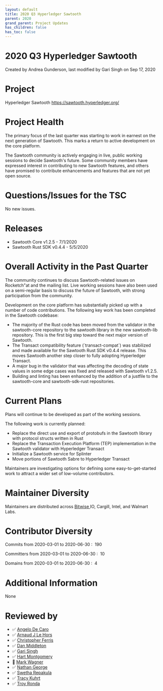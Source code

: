 ```yaml
---
layout: default
title: 2020 Q3 Hyperledger Sawtooth
parent: 2020
grand_parent: Project Updates
has_children: false
has_toc: false
---
```


# 2020 Q3 Hyperledger Sawtooth

Created by Andrea Gunderson, last modified by Gari Singh on Sep 17, 2020

# Project

Hyperledger Sawtooth
<a href="https://sawtooth.hyperledger.org/" class="external-link" rel="nofollow"><span>https://sawtooth.hyperledger.org/ </span></a>

# Project Health

The primary focus of the last quarter was starting to work in earnest on
the next generation of Sawtooth. This marks a return to active
development on the core platform.

The Sawtooth community is actively engaging in live, public working
sessions to decide Sawtooth's future. Some community members have
expressed interest in contributing to new Sawtooth features, and others
have promised to contribute enhancements and features that are not yet
open source.

# Questions/Issues for the TSC

No new issues.

# Releases

-   Sawtooth Core v1.2.5 - 7/1/2020
-   Sawtooth Rust SDK v0.4.4 - 5/5/2020

# Overall Activity in the Past Quarter

The community continues to discuss Sawtooth-related issues on Rocketch"at and the mailing list. Live working sessions have also been used on a
semi-regular basis to discuss the future of Sawtooth, with strong
participation from the community.

Development on the core platform has substantially picked up with a
number of code contributions. The following key work has been completed
in the Sawtooth codebase:

-   The majority of the Rust code has been moved from the validator in
the sawtooth-core repository to the sawtooth library in the new
sawtooth-lib repository. This is the first big step toward the next
major version of Sawtooth.
-   The Transact compatibility feature (\`transact-compat\`) was
stabilized and made available for the Sawtooth Rust SDK v0.4.4
release. This moves Sawtooth another step closer to fully adopting
Hyperledger Transact.
-   A major bug in the validator that was affecting the decoding of
state values in some edge cases was fixed and released with Sawtooth
v1.2.5.
-   Building and linting has been enhanced by the addition of a justfile
to the sawtooth-core and sawtooth-sdk-rust repositories.

# Current Plans

Plans will continue to be developed as part of the working sessions.

The following work is currently planned:

-   Replace the direct use and export of protobufs in the Sawtooth
library with protocol structs written in Rust
-   Replace the Transaction Execution Platform (TEP) implementation in
the Sawtooth validator with Hyperledger Transact
-   Initialize a Sawtooth service for Splinter
-   Move portions of Sawtooth Sabre to Hyperledger Transact

Maintainers are investigating options for defining some
easy-to-get-started work to attract a wider set of low-volume
contributors.

# Maintainer Diversity

Maintainers are distributed across
<a href="http://bitwise.io/" class="external-link" rel="nofollow"><span>Bitwise </span></a> IO, Cargill, Intel, and Walmart
Labs.

# Contributor Diversity

Commits from 2020-03-01 to 2020-06-30 :  190

Committers from 2020-03-01 to 2020-06-30 :  10

Domains from 2020-03-01 to 2020-06-30 :  4

# Additional Information

None

# Reviewed by
-   ✅ <a href="https://wiki.hyperledger.org/display/~angelo.decaro" class="confluence-userlink user-mention" data-username="angelo.decaro" data-linked-resource-id="16327529" data-linked-resource-version="1" data-linked-resource-type="userinfo" data-base-url="https://wiki.hyperledger.org">Angelo De Caro</a>
-   ✅ <a href="https://wiki.hyperledger.org/display/~lehors" class="confluence-userlink user-mention" data-username="lehors" data-linked-resource-id="2394240" data-linked-resource-version="1" data-linked-resource-type="userinfo" data-base-url="https://wiki.hyperledger.org">Arnaud J Le Hors</a>
-   ✅ <a href="https://wiki.hyperledger.org/display/~ChristopherFerris" class="confluence-userlink user-mention" data-username="ChristopherFerris" data-linked-resource-id="2392402" data-linked-resource-version="1" data-linked-resource-type="userinfo" data-base-url="https://wiki.hyperledger.org">Christopher Ferris</a>
-   ✅
<a href="https://wiki.hyperledger.org/display/~dan.middleton@intel.com" class="confluence-userlink user-mention" data-username="dan.middleton@intel.com" data-linked-resource-id="6427025" data-linked-resource-version="2" data-linked-resource-type="userinfo" data-base-url="https://wiki.hyperledger.org">Dan Middleton</a>
-   ✅ <a href="https://wiki.hyperledger.org/display/~mastersingh24" class="confluence-userlink user-mention" data-username="mastersingh24" data-linked-resource-id="16321659" data-linked-resource-version="1" data-linked-resource-type="userinfo" data-base-url="https://wiki.hyperledger.org">Gari Singh</a>
-   ✅ <a href="https://wiki.hyperledger.org/display/~hartm" class="confluence-userlink user-mention" data-username="hartm" data-linked-resource-id="6422922" data-linked-resource-version="1" data-linked-resource-type="userinfo" data-base-url="https://wiki.hyperledger.org">Hart Montgomery</a>
-   🔲 <a href="https://wiki.hyperledger.org/display/~mwagner" class="confluence-userlink user-mention" data-username="mwagner" data-linked-resource-id="5505170" data-linked-resource-version="1" data-linked-resource-type="userinfo" data-base-url="https://wiki.hyperledger.org">Mark Wagner</a>
-   ✅ <a href="https://wiki.hyperledger.org/display/~nage" class="confluence-userlink user-mention" data-username="nage" data-linked-resource-id="2393038" data-linked-resource-version="1" data-linked-resource-type="userinfo" data-base-url="https://wiki.hyperledger.org">Nathan George</a>
-   ✅ <a href="https://wiki.hyperledger.org/display/~swetharepakula" class="confluence-userlink user-mention" data-username="swetharepakula" data-linked-resource-id="5505323" data-linked-resource-version="1" data-linked-resource-type="userinfo" data-base-url="https://wiki.hyperledger.org">Swetha Repakula</a>
-   ✅ <a href="https://wiki.hyperledger.org/display/~tkuhrt" class="confluence-userlink user-mention" data-username="tkuhrt" data-linked-resource-id="1180151" data-linked-resource-version="2" data-linked-resource-type="userinfo" data-base-url="https://wiki.hyperledger.org">Tracy Kuhrt</a>
-   ✅ <a href="https://wiki.hyperledger.org/display/~troyronda" class="confluence-userlink user-mention" data-username="troyronda" data-linked-resource-id="9110618" data-linked-resource-version="2" data-linked-resource-type="userinfo" data-base-url="https://wiki.hyperledger.org">Troy Ronda</a>






